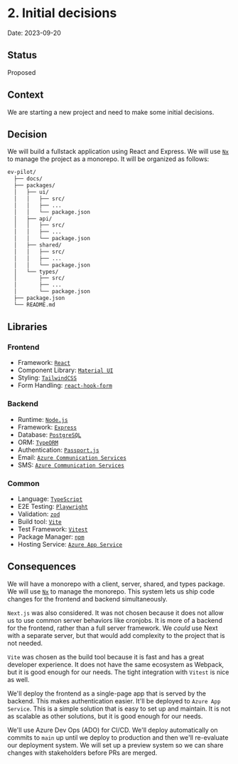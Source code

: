 # 2. Initial decisions

Date: 2023-09-20

## Status

Proposed

## Context

We are starting a new project and need to make some initial decisions.

## Decision

We will build a fullstack application using React and Express. We will use [`Nx`](https://nx.dev/) to manage the project as a monorepo. It will be organized as follows:

```sh
ev-pilot/
  ├── docs/
  ├── packages/
  │   ├── ui/
  │   │   ├── src/
  │   │   ├── ...
  │   │   └── package.json
  │   ├── api/
  │   │   ├── src/
  │   │   ├── ...
  │   │   └── package.json
  │   ├── shared/
  │   │   ├── src/
  │   │   ├── ...
  │   │   └── package.json
  │   └── types/
  │       ├── src/
  │       ├── ...
  │       └── package.json
  ├── package.json
  └── README.md
```

## Libraries 

### Frontend

- Framework: [`React`](https://react.dev/)
- Component Library: [`Material UI`](https://mui.com/)
- Styling: [`TailwindCSS`](https://tailwindcss.com/)
- Form Handling: [`react-hook-form`](https://www.react-hook-form.com/)

### Backend

- Runtime: [`Node.js`](https://nodejs.org/en)
- Framework: [`Express`](https://expressjs.com/)
- Database: [`PostgreSQL`](https://www.postgresql.org/)
- ORM: [`TypeORM`](https://typeorm.io/)
- Authentication: [`Passport.js`](https://www.passportjs.org/)
- Email: [`Azure Communication Services`](https://azure.microsoft.com/en-us/products/communication-services)
- SMS: [`Azure Communication Services`](https://azure.microsoft.com/en-us/products/communication-services)

### Common

- Language: [`TypeScript`](https://www.typescriptlang.org/)
- E2E Testing: [`Playwright`](https://playwright.dev/)
- Validation: [`zod`](https://zod.dev/)
- Build tool: [`Vite`](https://vitejs.dev/)
- Test Framework: [`Vitest`](https://vitest.dev/)
- Package Manager: [`npm`](https://www.npmjs.com/)
- Hosting Service: [`Azure App Service`](https://azure.microsoft.com/en-us/products/app-service)

## Consequences

We will have a monorepo with a client, server, shared, and types package. We will use [`Nx`](https://nx.dev/) to manage the monorepo. This system lets us ship code changes for the frontend and backend simultaneously. 

`Next.js` was also considered. It was not chosen because it does not allow us to use common server behaviors like cronjobs. It is more of a backend for the frontend, rather than a full server framework. We *could* use Next with a separate server, but that would add complexity to the project that is not needed.

`Vite` was chosen as the build tool because it is fast and has a great developer experience. It does not have the same ecosystem as Webpack, but it is good enough for our needs. The tight integration with `Vitest` is nice as well.

We'll deploy the frontend as a single-page app that is served by the backend. This makes authentication easier. It'll be deployed to `Azure App Service`. This is a simple solution that is easy to set up and maintain. It is not as scalable as other solutions, but it is good enough for our needs. 

We'll use Azure Dev Ops (ADO) for CI/CD. We'll deploy automatically on commits to `main` up until we deploy to production and then we'll re-evaluate our deployment system. We will set up a preview system so we can share changes with stakeholders before PRs are merged. 
